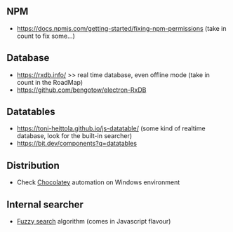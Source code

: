 ## NPM ##
* https://docs.npmjs.com/getting-started/fixing-npm-permissions   (take in count to fix some...)
## Database ##
* https://rxdb.info/ >> real time database, even offline mode (take in count in the RoadMap)
* https://github.com/bengotow/electron-RxDB

## Datatables ##
* https://toni-heittola.github.io/js-datatable/   (some kind of realtime database, look for the built-in searcher)
* https://bit.dev/components?q=datatables

## Distribution ##
* Check [Chocolatey](https://chocolatey.org/docs/create-packages) automation on Windows environment

## Internal searcher ##
* [Fuzzy search](https://fusejs.io/) algorithm (comes in Javascript flavour)